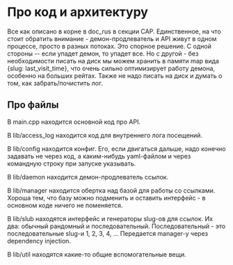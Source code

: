 # Про код и архитектуру

Все как описано в корне в doc_rus в секции CAP. Единственное, на что стоит обратить внимание - демон-продлеватель и API живут в одном процессе, просто в разных потоках. Это спорное решение. С одной стороны -- если упадет демон, то упадет все. Но с другой - без необходимости писать на диск мы можем хранить в памяти map вида {slug: last_visit_time}, что очень сильно оптимизирует работу демона, особенно на больших рейтах. Также не надо писать на диск и думать о том, как забрать/почистить лог.

## Про файлы

В main.cpp находится основной код про API.

В lib/access_log находится код для внутреннего лога посещений.

В lib/config находится конфиг. Его, если двигаться дальше, надо конечно задавать не через код, а каким-нибудь yaml-файлом и через командную строку при запуске указывать.

В lib/daemon находится демон-продлеватель ссылок.

В lib/manager находится обертка над базой для работы со ссылками. Хороша тем, что базу можно подменить и оставить интерфейс - в основном коде ничего не поменяется.

В lib/slub находятся интерфейс и генераторы slug-ов для ссылок. Их два: обычный рандомный и последовательный. Последовательный - это последовательные slug-и 1, 2, 3, 4, ... Передается manager-у через dependency injection.

В lib/util находятся какие-то общие вспомогательные вещи.

